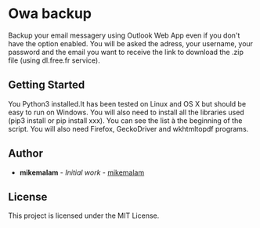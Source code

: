 # Owa backup

Backup your email messagery using Outlook Web App even if you don't have the option enabled.
You will be asked the adress, your username, your password and the email you want to receive the link to download the .zip file (using dl.free.fr service). 

## Getting Started

You Python3 installed.It has been tested on Linux and OS X but should be easy to run on Windows.
You will also need to install all the libraries used (pip3 install or pip install xxx). You can see the list à the beginning of the script. 
You will also need Firefox, GeckoDriver and wkhtmltopdf programs.

## Author

* **mikemalam** - *Initial work* - [mikemalam](https://github.com/mikemalam)

## License

This project is licensed under the MIT License.

